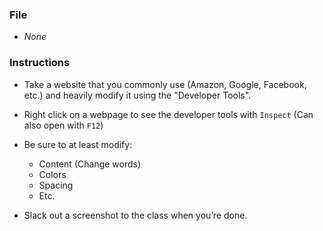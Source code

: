### File

* *None*

### Instructions

* Take a website that you commonly use (Amazon, Google, Facebook, etc.) and heavily modify it using the "Developer Tools".
* Right click on a webpage to see the developer tools with `Inspect` (Can also open with `F12`)

* Be sure to at least modify:
  * Content (Change words)
  * Colors
  * Spacing
  * Etc.

* Slack out a screenshot to the class when you’re done.
